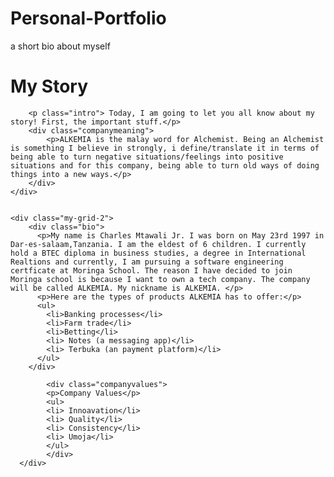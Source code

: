# Personal-Portfolio
a short bio about myself
<!DOCTYPE html>
<html>
  <head>
    <link href="css/styles.css" rel="stylesheet" type="text/css" media="all">
    <title>My story</title>
  </head>
  <body>
    <h1>My Story</h1>
    <div class="my-grid-1">

        <p class="intro"> Today, I am going to let you all know about my story! First, the important stuff.</p>
        <div class="companymeaning">
            <p>ALKEMIA is the malay word for Alchemist. Being an Alchemist is something I believe in strongly, i define/translate it in terms of being able to turn negative situations/feelings into positive situations and for this company, being able to turn old ways of doing things into a new ways.</p>
        </div>
    </div>
    
    
    <div class="my-grid-2">
        <div class="bio">
          <p>My name is Charles Mtawali Jr. I was born on May 23rd 1997 in Dar-es-salaam,Tanzania. I am the eldest of 6 children. I currently hold a BTEC diploma in business studies, a degree in International Realtions and currently, I am pursuing a software engineering certficate at Moringa School. The reason I have decided to join Moringa school is because I want to own a tech company. The company will be called ALKEMIA. My nickname is ALKEMIA. </p>
          <p>Here are the types of products ALKEMIA has to offer:</p>
          <ul>
            <li>Banking processes</li>
            <li>Farm trade</li>                  
            <li>Betting</li>
            <li> Notes (a messaging app)</li>
            <li> Terbuka (an payment platform)</li>        
          </ul>
        </div>
        
            <div class="companyvalues">
            <p>Company Values</p>
            <ul>
            <li> Innoavation</li>
            <li> Quality</li>
            <li> Consistency</li>
            <li> Umoja</li>
            </ul>
            </div>
      </div>
        
  
</body>
</html>
